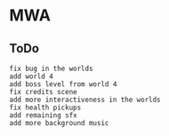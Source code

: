 # MWA

## ToDo
    fix bug in the worlds
    add world 4
    add boss level from world 4
    fix credits scene
    add more interactiveness in the worlds
    fix health pickups
    add remaining sfx
    add more background music